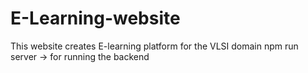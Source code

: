 # E-Learning-website
This website creates E-learning platform for the VLSI domain
npm run server -> for running the backend

